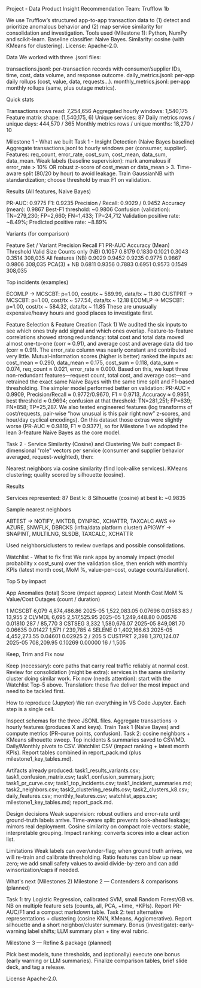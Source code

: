 Project - Data Product Insight Recommendation
Team: Trufflow 1b

We use Trufflow’s structured app-to-app transaction data to (1) detect and prioritize anomalous behavior and (2) map service similarity for consolidation and investigation. Tools used (Milestone 1): Python, NumPy and scikit-learn. Baseline classifier: Naive Bayes. Similarity: cosine (with KMeans for clustering). License: Apache-2.0.

Data
We worked with three .jsonl files:

transactions.jsonl: per-transaction records with consumer/supplier IDs, time, cost, data volume, and response outcome.
daily_metrics.jsonl: per-app daily rollups (cost, value, data, requests...).
monthly_metrics.jsonl: per-app monthly rollups (same, plus outage metrics).

Quick stats

Transactions rows read: 7,254,656
Aggregated hourly windows: 1,540,175
Feature matrix shape: (1,540,175, 6)
Unique services: 87
Daily metrics rows / unique days: 444,570 / 365
Monthly metrics rows / unique months: 18,270 / 10

Milestone 1 - What we built
Task 1 - Insight Detection (Naive Bayes baseline)
Aggregate transactions.jsonl to hourly windows per (consumer, supplier).
Features: req_count, error_rate, cost_sum, cost_mean, data_sum, data_mean.
Weak labels (baseline supervision): mark anomalous if error_rate > 10% OR robust z-score of cost_mean or data_mean > 3.
Time-aware split (80/20 by hour) to avoid leakage.
Train GaussianNB with standardization; choose threshold by max F1 on validation.

Results (All features, Naive Bayes)

PR-AUC: 0.9775
F1: 0.9235
Precision / Recall: 0.9029 / 0.9452
Accuracy (mean): 0.9867
Best-F1 threshold: ~0.9806
Confusion (validation): TN=279,230; FP=2,660; FN=1,433; TP=24,712
Validation positive rate: ~8.49%; Predicted positive rate: ~8.89%

Variants (for comparison)

Feature Set / Variant Precision Recall F1 PR-AUC Accuracy (Mean) Threshold Valid Size
Counts only (NB) 0.1057 0.8179 0.1830 0.1021 0.3043 0.3514 308,035
All features (NB) 0.9029 0.9452 0.9235 0.9775 0.9867 0.9806 308,035
PCA(3) + NB 0.6811 0.9356 0.7883 0.6951 0.9573 0.1549 308,035

Top incidents (examples)

ECOMLP -> MCSCBT: p=1.00, cost/tx ~ 589.99, data/tx ~ 11.80
CUSTPRT -> MCSCBT: p=1.00, cost/tx ~ 577.54, data/tx ~ 12.18
ECOMLP -> MCSCBT: p=1.00, cost/tx ~ 584.32, data/tx ~ 11.85
These are unusually expensive/heavy hours and good places to investigate first.

Feature Selection & Feature Creation (Task 1)
We audited the six inputs to see which ones truly add signal and which ones overlap. Feature-to-feature correlations showed strong redundancy: total cost and total data moved almost one-to-one (corr ≈ 0.91), and average cost and average data did too (corr ≈ 0.91). The error_rate column was nearly constant and contributed very little. Mutual-information scores (higher is better) ranked the inputs as: cost_mean ≈ 0.290, data_mean ≈ 0.175, cost_sum ≈ 0.118, data_sum ≈ 0.074, req_count ≈ 0.021, error_rate ≈ 0.000. Based on this, we kept three non-redundant features—request count, total cost, and average cost—and retrained the exact same Naive Bayes with the same time split and F1-based thresholding. The simpler model performed better on validation: PR-AUC ≈ 0.9909, Precision/Recall ≈ 0.9772/0.9670, F1 ≈ 0.9713, Accuracy ≈ 0.9951, best threshold ≈ 0.9694; confusion at that threshold: TN=281,251; FP=639; FN=858; TP=25,287. We also tested engineered features (log transforms of cost/requests, pair-wise “how unusual is this pair right now” z-scores, and hour/day cyclical encodings). On this dataset those extras were slightly worse (PR-AUC ≈ 0.9819, F1 ≈ 0.9377), so for Milestone 1 we adopted the lean 3-feature Naive Bayes as the core model.

Task 2 - Service Similarity (Cosine) and Clustering
We built compact 8-dimensional "role" vectors per service (consumer and supplier behavior averaged, request-weighted), then:

Nearest neighbors via cosine similarity (find look-alike services).
KMeans clustering; quality scored by silhouette (cosine).

Results

Services represented: 87
Best k: 8
Silhouette (cosine) at best k: ~0.9835

Sample nearest neighbors

ABTEST -> NOTIFY, MKTDB, DYNPRC, XCHATTR, TAXCALC
AWS <-> AZURE, SNWFLK, DBRCKS (infra/data platform cluster)
APIGWY -> SNAPINT, MULTILNG, SLSDB, TAXCALC, XCHATTR

Used neighbors/clusters to review overlaps and possible consolidations.

Watchlist - What to fix first
We rank apps by anomaly impact (model probability x cost_sum) over the validation slice, then enrich with monthly KPIs (latest month cost, MoM %, value-per-cost, outage counts/duration).

Top 5 by impact

App Anomalies (total) Score (impact approx) Latest Month Cost MoM % Value/Cost Outages (count / duration)

1 MCSCBT 6,079 4,874,486.86 2025-05 1,522,083.05 0.07696 0.01583 83 / 13,955
2 CLVMDL 6,695 2,517,525.95 2025-05 1,249,448.80 0.06576 0.01810 287 / 85,770
3 CSTSEG 3,332 1,580,676.07 2025-05 849,081.70 0.06635 0.01427 1,571 / 239,785
4 SELENE 0 1,402,166.63 2025-05 4,452,273.55 0.04601 0.02925 2 / 205
5 CUSTPRT 2,398 1,370,124.07 2025-05 708,209.95 0.10269 0.00000 16 / 1,505

Keep, Trim and Fix now

Keep (necessary): core paths that carry real traffic reliably at normal cost.
Review for consolidation (might be extra): services in the same similarity cluster doing similar work.
Fix now (needs attention): start with the Watchlist Top-5 above.
Translation: these five deliver the most impact and need to be tackled first.

How to reproduce (Jupyter)
We ran everything in VS Code Jupyter. Each step is a single cell.

Inspect schemas for the three JSONL files.
Aggregate transactions -> hourly features (produces X and keys).
Train Task 1 (Naive Bayes) and compute metrics (PR-curve points, confusion).
Task 2: cosine neighbors + KMeans silhouette sweep.
Top incidents & summaries saved to CSV/MD.
Daily/Monthly pivots to CSV.
Watchlist CSV (impact ranking + latest month KPIs).
Report tables combined in report_pack.md (plus milestone1_key_tables.md).

Artifacts already produced:
task1_results_variants.csv; task1_confusion_matrix.csv; task1_confusion_summary.json; task1_pr_curve.csv; task1_top_incidents.csv; task1_incident_summaries.md; task2_neighbors.csv; task2_clustering_results.csv; task2_clusters_k8.csv; daily_features.csv; monthly_features.csv; watchlist_apps.csv; milestone1_key_tables.md; report_pack.md.

Design decisions
Weak supervision: robust outliers and error-rate until ground-truth labels arrive.
Time-aware split: prevents look-ahead leakage; mirrors real deployment.
Cosine similarity on compact role vectors: stable, interpretable grouping.
Impact ranking: converts scores into a clear action list.

Limitations
Weak labels can over/under-flag; when ground truth arrives, we will re-train and calibrate thresholding.
Ratio features can blow up near zero; we add small safety values to avoid divide-by-zero and can add winsorization/caps if needed.

What's next (Milestones 2)
Milestone 2 — Contenders & comparisons (planned)

Task 1: try Logistic Regression, calibrated SVM, small Random Forest/GB vs. NB on multiple feature sets (counts, all, PCA, +time, +KPIs). Report PR-AUC/F1 and a compact markdown table.
Task 2: test alternative representations + clustering (cosine KNN, KMeans, Agglomerative). Report silhouette and a short neighbor/cluster summary.
Bonus (investigate): early-warning label shifts; LLM summary plan + tiny eval rubric.

Milestone 3 — Refine & package (planned)

Pick best models, tune thresholds, and (optionally) execute one bonus (early warning or LLM summaries).
Finalize comparison tables, brief slide deck, and tag a release.

License
Apache-2.0.
